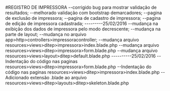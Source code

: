 #REGISTRO DE IMPRESSORA
--corrigido bug para mostrar validação de resultados;
--melhorado validação com bootstrap demarcadores;
--pagina de exclusão de impressora;
--pagina de cadastro de impressora;
--pagina de edição de impressora cadastrada;
---------25/02/2016
--mudança na exibição dos dados de impressora pelo modo decrescente;
--mudança na parte de layout;
--mudança no arquivo app>http>controllers>impressoracontroller;
--mudança arquivo resources>views>ditep>impressora>index.blade.php
--mudança arquivo resources>views>ditep>impressora>form.blade.php
--mudança arquivo resources>views>layout>ditep>default.blade.php
----------25/02/2016
--Indentação do código nas paginas resources>views>ditep>impressora>form.blade.php
--Indentação do código nas paginas resources>views>ditep>impressora>index.blade.php
--Adicionado extensão .blade ao arquivo resources>views>ditep>layouts>ditep>skeleton.blade.php
